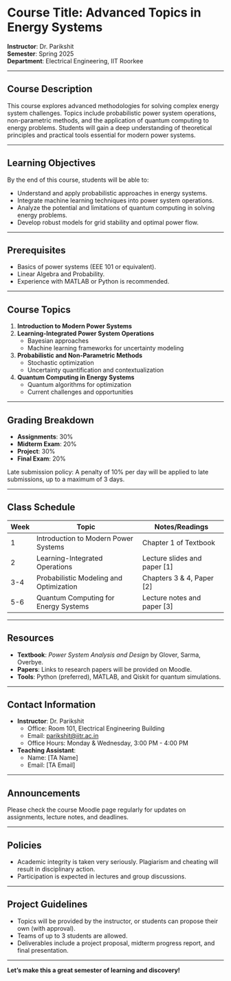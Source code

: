 # Course Title: Advanced Topics in Energy Systems  
**Instructor**: Dr. Parikshit  
**Semester**: Spring 2025  
**Department**: Electrical Engineering, IIT Roorkee  

---

## Course Description  
This course explores advanced methodologies for solving complex energy system challenges. Topics include probabilistic power system operations, non-parametric methods, and the application of quantum computing to energy problems. Students will gain a deep understanding of theoretical principles and practical tools essential for modern power systems.

---

## Learning Objectives  
By the end of this course, students will be able to:  
- Understand and apply probabilistic approaches in energy systems.  
- Integrate machine learning techniques into power system operations.  
- Analyze the potential and limitations of quantum computing in solving energy problems.  
- Develop robust models for grid stability and optimal power flow.  

---

## Prerequisites  
- Basics of power systems (EEE 101 or equivalent).  
- Linear Algebra and Probability.  
- Experience with MATLAB or Python is recommended.  

---

## Course Topics  
1. **Introduction to Modern Power Systems**  
2. **Learning-Integrated Power System Operations**  
   - Bayesian approaches  
   - Machine learning frameworks for uncertainty modeling  
3. **Probabilistic and Non-Parametric Methods**  
   - Stochastic optimization  
   - Uncertainty quantification and contextualization  
4. **Quantum Computing in Energy Systems**  
   - Quantum algorithms for optimization  
   - Current challenges and opportunities  

---

## Grading Breakdown  
- **Assignments**: 30%  
- **Midterm Exam**: 20%  
- **Project**: 30%  
- **Final Exam**: 20%  

Late submission policy: A penalty of 10% per day will be applied to late submissions, up to a maximum of 3 days.  

---

## Class Schedule  
| Week | Topic                                     | Notes/Readings                  |  
|------|-------------------------------------------|---------------------------------|  
| 1    | Introduction to Modern Power Systems      | Chapter 1 of Textbook          |  
| 2    | Learning-Integrated Operations            | Lecture slides and paper [1]   |  
| 3-4  | Probabilistic Modeling and Optimization   | Chapters 3 & 4, Paper [2]      |  
| 5-6  | Quantum Computing for Energy Systems      | Lecture notes and paper [3]    |  

---

## Resources  
- **Textbook**: _Power System Analysis and Design_ by Glover, Sarma, Overbye.  
- **Papers**: Links to research papers will be provided on Moodle.  
- **Tools**: Python (preferred), MATLAB, and Qiskit for quantum simulations.  

---

## Contact Information  
- **Instructor**: Dr. Parikshit  
  - Office: Room 101, Electrical Engineering Building  
  - Email: [parikshit@iitr.ac.in](mailto:parikshit@iitr.ac.in)  
  - Office Hours: Monday & Wednesday, 3:00 PM - 4:00 PM  
- **Teaching Assistant**:  
  - Name: [TA Name]  
  - Email: [TA Email]  

---

## Announcements  
Please check the course Moodle page regularly for updates on assignments, lecture notes, and deadlines.

---

## Policies  
- Academic integrity is taken very seriously. Plagiarism and cheating will result in disciplinary action.  
- Participation is expected in lectures and group discussions.

---

## Project Guidelines  
- Topics will be provided by the instructor, or students can propose their own (with approval).  
- Teams of up to 3 students are allowed.  
- Deliverables include a project proposal, midterm progress report, and final presentation.

---

**Let’s make this a great semester of learning and discovery!**  
